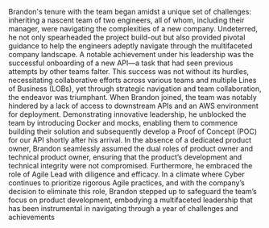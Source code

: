 Brandon's tenure with the team began amidst a unique set of challenges: inheriting a nascent team of two engineers, all of whom, including their manager, were navigating the complexities of a new company. Undeterred, he not only spearheaded the project build-out but also provided pivotal guidance to help the engineers adeptly navigate through the multifaceted company landscape. A notable achievement under his leadership was the successful onboarding of a new API—a task that had seen previous attempts by other teams falter. This success was not without its hurdles, necessitating collaborative efforts across various teams and multiple Lines of Business (LOBs), yet through strategic navigation and team collaboration, the endeavor was triumphant. When Brandon joined, the team was notably hindered by a lack of access to downstream APIs and an AWS environment for deployment. Demonstrating innovative leadership, he unblocked the team by introducing Docker and mocks, enabling them to commence building their solution and subsequently develop a Proof of Concept (POC) for our API shortly after his arrival. In the absence of a dedicated product owner, Brandon seamlessly assumed the dual roles of product owner and technical product owner, ensuring that the product’s development and technical integrity were not compromised. Furthermore, he embraced the role of Agile Lead with diligence and efficacy. In a climate where Cyber continues to prioritize rigorous Agile practices, and with the company’s decision to eliminate this role, Brandon stepped up to safeguard the team’s focus on product development, embodying a multifaceted leadership that has been instrumental in navigating through a year of challenges and achievements





